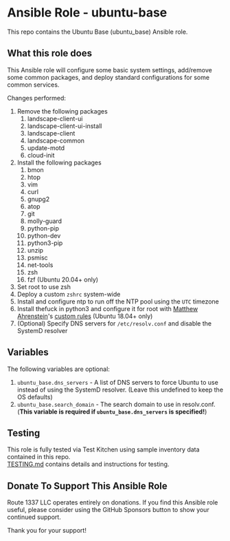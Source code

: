 Ansible Role - ubuntu-base
==========================
This repo contains the Ubuntu Base (ubuntu_base) Ansible role.  

What this role does
-------------------
This Ansible role will configure some basic system settings, add/remove some common packages, and deploy standard configurations for some common services.

Changes performed:

1. Remove the following packages
    1. landscape-client-ui
    2. landscape-client-ui-install
    3. landscape-client
    4. landscape-common
    5. update-motd
    6. cloud-init
2. Install the following packages
    1. bmon
    2. htop
    3. vim
    4. curl
    5. gnupg2
    6. atop
    7. git
    8. molly-guard
    9. python-pip
    10. python-dev
    11. python3-pip
    12. unzip
    13. psmisc
    14. net-tools
    15. zsh
    16. fzf (Ubuntu 20.04+ only) 
3. Set root to use zsh
4. Deploy a custom `zshrc` system-wide
5. Install and configure ntp to run off the NTP pool using the `UTC` timezone
6. Install thefuck in python3 and configure it for root with [Matthew Ahrenstein](https://www.ahrenstein.com)'s [custom rules](https://github.com/ahrenstein/thefuck-rules) (Ubuntu 18.04+ only)
7. (Optional) Specify DNS servers for `/etc/resolv.conf` and disable the SystemD resolver

Variables
---------
The following variables are optional:

1. `ubuntu_base.dns_servers` - A list of DNS servers to force Ubuntu to use instead of using the SystemD resolver. (Leave this undefined to keep the OS defaults)
2. `ubuntu_base.search_domain` - The search domain to use in resolv.conf. (**This variable is required if `ubuntu_base.dns_servers` is specified!**)

Testing
-------
This role is fully tested via Test Kitchen using sample inventory data contained in this repo.  
[TESTING.md](TESTING.md) contains details and instructions for testing. 

Donate To Support This Ansible Role
-----------------------------------
Route 1337 LLC operates entirely on donations. If you find this Ansible role useful, please consider using the GitHub Sponsors button to show your continued support.

Thank you for your support!

